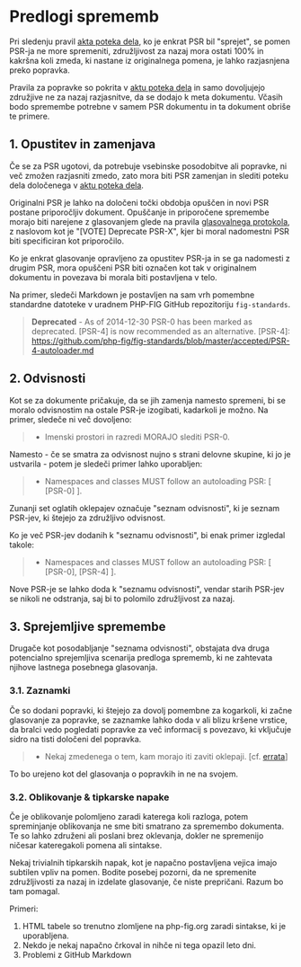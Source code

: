 Predlogi sprememb
=================

Pri sledenju pravil [akta poteka dela][bylaw], ko je enkrat PSR bil "sprejet", se pomen PSR-ja
ne more spremeniti, združljivost za nazaj mora ostati 100% in kakršna koli zmeda, ki nastane iz
originalnega pomena, je lahko razjasnjena preko popravka.

Pravila za popravke so pokrita v [aktu poteka dela][bylaw] in samo dovoljujejo združjive ne za nazaj
razjasnitve, da se dodajo k meta dokumentu. Včasih bodo spremembe potrebne v samem PSR
dokumentu in ta dokument obriše te primere.

## 1. Opustitev in zamenjava

Če se za PSR ugotovi, da potrebuje vsebinske posodobitve ali popravke, ni več zmožen razjasniti zmedo,
zato mora biti PSR zamenjan in slediti poteku dela določenega v [aktu poteka dela][bylaw].

Originalni PSR je lahko na določeni točki obdobja opuščen in novi PSR postane priporočljiv
dokument. Opuščanje in priporočene spremembe morajo biti narejene z glasovanjem glede na pravila
[glasovalnega protokola], z naslovom kot je "[VOTE] Deprecate PSR-X", kjer
bi moral nadomestni PSR biti specificiran kot priporočilo.

Ko je enkrat glasovanje opravljeno za opustitev PSR-ja in se ga nadomesti z drugim PSR, mora opuščeni PSR
biti označen kot tak v originalnem dokumentu in povezava bi morala biti postavljena v telo.

Na primer, sledeči Markdown je postavljen na sam vrh pomembne standardne datoteke v
uradnem PHP-FIG GitHub repozitoriju `fig-standards`.

> **Deprecated** - As of 2014-12-30 PSR-0 has been marked as deprecated. [PSR-4] is now recommended
as an alternative.
> [PSR-4]: https://github.com/php-fig/fig-standards/blob/master/accepted/PSR-4-autoloader.md


## 2. Odvisnosti

Kot se za dokumente pričakuje, da se jih zamenja namesto spremeni, bi se moralo odvisnostim
na ostale PSR-je izogibati, kadarkoli je možno. Na primer, sledeče
ni več dovoljeno:

> - Imenski prostori in razredi MORAJO slediti PSR-0.

Namesto - če se smatra za odvisnost nujno s strani delovne skupine, ki jo je ustvarila - potem je sledeči
primer lahko uporabljen:

> - Namespaces and classes MUST follow an autoloading PSR: [ [PSR-0] ].

Zunanji set oglatih oklepajev označuje "seznam odvisnosti", ki je seznam PSR-jev,
ki štejejo za združljivo odvisnost.

Ko je več PSR-jev dodanih k "seznamu odvisnosti", bi enak primer izgledal takole:

> - Namespaces and classes MUST follow an autoloading PSR: [ [PSR-0], [PSR-4] ].

Nove PSR-je se lahko doda k "seznamu odvisnosti", vendar starih PSR-jev se nikoli ne odstranja, saj bi to polomilo
združljivost za nazaj.

## 3. Sprejemljive spremembe

Drugače kot posodabljanje "seznama odvisnosti", obstajata dva druga potencialno sprejemljiva scenarija predloga sprememb,
ki ne zahtevata njihove lastnega posebnega glasovanja.

### 3.1. Zaznamki

Če so dodani popravki, ki štejejo za dovolj pomembne za kogarkoli, ki začne glasovanje za popravke,
se zaznamke lahko doda v ali blizu kršene vrstice, da bralci vedo pogledati popravke za
več informacij s povezavo, ki vključuje sidro na tisti določeni del popravka.

> - Nekaj zmedenega o tem, kam morajo iti zaviti oklepaji. [cf. [errata](foo-meta.md#errata-1-foo)]

To bo urejeno kot del glasovanja o popravkih in ne na svojem.

### 3.2. Oblikovanje & tipkarske napake

Če je oblikovanje polomljeno zaradi katerega koli razloga, potem spreminjanje oblikovanja ne sme biti smatrano za
spremembo dokumenta. Te so lahko združeni ali poslani brez oklevanja, dokler
ne spremenijo ničesar kateregakoli pomena ali sintakse.

Nekaj trivialnih tipkarskih napak, kot je napačno postavljena vejica imajo subtilen vpliv na pomen. Bodite posebej pozorni, da
ne spremenite združljivosti za nazaj in izdelate glasovanje, če niste prepričani. Razum bo tam pomagal.

Primeri:

1. HTML tabele so trenutno zlomljene na php-fig.org zaradi sintakse, ki je uporabljena.
2. Nekdo je nekaj napačno črkoval in nihče ni tega opazil leto dni.
3. Problemi z GitHub Markdown

[bylaw]: https://github.com/philsturgeon/fig-standards/blob/master/bylaws/004-psr-workflow.md
[glasovalnega protokola]: https://github.com/philsturgeon/fig-standards/blob/master/bylaws/001-voting-protocol.md

